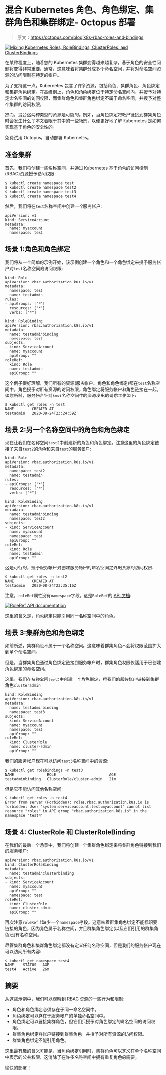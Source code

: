 # 混合 Kubernetes 角色、角色绑定、集群角色和集群绑定- Octopus 部署

> 原文：<https://octopus.com/blog/k8s-rbac-roles-and-bindings>

[![Mixing Kubernetes Roles, RoleBindings, ClusterRoles, and ClusterBindings](img/7547ecf2e0a19c715f8ceacf7927403b.png)](#)

在某种程度上，随着您的 Kubernetes 集群变得越来越复杂，基于角色的安全性问题将变得非常重要。通常，这意味着将集群分成多个命名空间，并将对命名空间资源的访问限制在特定的帐户。

为了支持这一点，Kubernetes 包含了许多资源，包括角色、集群角色、角色绑定和集群角色绑定。在高级别上，角色和角色绑定位于特定命名空间内，并授予对特定命名空间的访问权限，而集群角色和集群角色绑定不属于命名空间，并授予对整个集群的访问权限。

然而，混合这两种类型的资源是可能的。例如，当角色绑定将帐户链接到群集角色时会发生什么？本文着眼于其中的一些场景，以便更好地了解 Kubernetes 是如何实现基于角色的安全性的。

免费试用 Octopus，自动部署 Kubernetes。

## 准备集群

首先，我们将创建一些名称空间，并通过 Kubernetes 基于角色的访问控制(RBAC)资源授予访问权限:

```
$ kubectl create namespace test
$ kubectl create namespace test2
$ kubectl create namespace test3
$ kubectl create namespace test4 
```

然后，我们将在`test`名称空间中创建一个服务帐户:

```
apiVersion: v1
kind: ServiceAccount
metadata:
  name: myaccount
  namespace: test 
```

## 场景 1:角色和角色绑定

我们将从一个简单的示例开始，该示例创建一个角色和一个角色绑定来授予服务帐户对`test`名称空间的访问权限:

```
kind: Role
apiVersion: rbac.authorization.k8s.io/v1
metadata:
  namespace: test
  name: testadmin
rules:
- apiGroups: ["*"]
  resources: ["*"]
  verbs: ["*"] 
```

```
kind: RoleBinding
apiVersion: rbac.authorization.k8s.io/v1
metadata:
  name: testadminbinding
  namespace: test
subjects:
- kind: ServiceAccount
  name: myaccount
  apiGroup: ""
roleRef:
  kind: Role
  name: testadmin
  apiGroup: "" 
```

这个例子很好理解。我们所有的资源(服务帐户、角色和角色绑定)都在`test`名称空间中。角色授予对所有资源的访问权限，角色绑定将服务帐户和角色链接在一起。如您所料，服务帐户针对`test`名称空间中的资源发出的请求工作如下:

```
$ kubectl get roles -n test
NAME        CREATED AT
testadmin   2020-08-24T23:24:59Z 
```

## 场景 2:另一个名称空间中的角色和角色绑定

现在让我们在名称空间`test2`中创建新的角色和角色绑定。注意这里的角色绑定链接了来自`test2`的角色和来自`test`的服务帐户:

```
kind: Role
apiVersion: rbac.authorization.k8s.io/v1
metadata:
  namespace: test2
  name: testadmin
rules:
- apiGroups: ["*"]
  resources: ["*"]
  verbs: ["*"] 
```

```
kind: RoleBinding
apiVersion: rbac.authorization.k8s.io/v1
metadata:
  name: testadminbinding
  namespace: test2
subjects:
- kind: ServiceAccount
  name: myaccount
  namespace: test
  apiGroup: ""
roleRef:
  kind: Role
  name: testadmin
  apiGroup: "" 
```

这是可行的，授予服务帐户对创建服务帐户的命名空间之外的资源的访问权限:

```
$ kubectl get roles -n test2
NAME        CREATED AT
testadmin   2020-08-24T23:35:16Z 
```

注意，`roleRef`属性没有`namespace`字段。这是`RoleRef`的 [API 文档](https://kubernetes.io/docs/reference/generated/kubernetes-api/v1.18/#roleref-v1-rbac-authorization-k8s-io):

[![RoleRef API documentation](img/96c1dc4f50ed97ca45b6cfda0c2202d7.png)](#)

这里的含义是，角色绑定只能引用同一名称空间中的角色。

## 场景 3:集群角色和角色绑定

如前所述，集群角色不属于一个名称空间。这意味着群集角色不会将权限范围扩大到单个命名空间。

但是，当群集角色通过角色绑定链接到服务帐户时，群集角色权限仅适用于已创建角色绑定的命名空间。

这里，我们在名称空间`test3`中创建一个角色绑定，将我们的服务帐户链接到集群角色`clusteradmin`:

```
kind: RoleBinding
apiVersion: rbac.authorization.k8s.io/v1
metadata:
  name: testadminbinding
  namespace: test3
subjects:
- kind: ServiceAccount
  name: myaccount
  namespace: test
  apiGroup: ""
roleRef:
  kind: ClusterRole
  name: cluster-admin
  apiGroup: "" 
```

我们的服务帐户现在可以访问`test3`名称空间中的资源:

```
$ kubectl get rolebindings -n test3
NAME               ROLE                        AGE
testadminbinding   ClusterRole/cluster-admin   21m 
```

但是它不能访问其他名称空间:

```
$ kubectl get roles -n test4
Error from server (Forbidden): roles.rbac.authorization.k8s.io is forbidden: User "system:serviceaccount:test:myaccount" cannot list resource "roles" in API group "rbac.authorization.k8s.io" in the namespace "test4" 
```

## 场景 4: ClusterRole 和 ClusterRoleBinding

在我们的最后一个场景中，我们将创建一个集群角色绑定来将集群角色链接到我们的服务帐户:

```
apiVersion: rbac.authorization.k8s.io/v1
kind: ClusterRoleBinding
metadata:
  name: testadminclusterbinding
subjects:
- kind: ServiceAccount
  name: myaccount
  apiGroup: ""
  namespace: test
roleRef:
  kind: ClusterRole
  name: cluster-admin
  apiGroup: "" 
```

再次注意`roleRef`上缺少一个`namespace`字段。这意味着群集角色绑定不能标识要链接的角色，因为角色属于名称空间，并且群集角色绑定(以及它们引用的群集角色)没有名称空间。

尽管集群角色和集群角色绑定都没有定义任何名称空间，但是我们的服务帐户现在可以访问所有内容:

```
$ kubectl get namespace test4
NAME    STATUS   AGE
test4   Active   26m 
```

## 摘要

从这些示例中，我们可以观察到 RBAC 资源的一些行为和限制:

*   角色和角色绑定必须存在于同一命名空间中。
*   角色绑定可以存在于服务帐户的单独命名空间中。
*   角色绑定可以链接集群角色，但它们只授予对角色绑定的命名空间的访问权限。
*   群集角色绑定将帐户链接到群集角色，并授予对所有资源的访问权限。
*   群集角色绑定不能引用角色。

这里最有趣的含义可能是，当角色绑定引用时，集群角色可以定义在单个名称空间中表示的公共权限。这消除了在许多名称空间中拥有重复角色的需要。

愉快的部署！